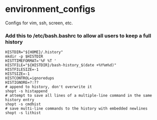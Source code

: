 environment_configs
===================

Configs for vim, ssh, screen, etc.

### Add this to /etc/bash.bashrc to allow all users to keep a full history ###
```
HISTDIR="${HOME}/.history"
mkdir -p $HISTDIR
HISTTIMEFORMAT='%F %T '
HISTFILE="${HISTDIR}/bash-history_$(date +%Y%m%d)"
HISTFILESIZE=-1
HISTSIZE=-1
HISTCONTROL=ignoredups
HISTIGNORE=?:??
# append to history, don't overwrite it
shopt -s histappend
# attempt to save all lines of a multiple-line command in the same history entry
shopt -s cmdhist
# save multi-line commands to the history with embedded newlines
shopt -s lithist
```
